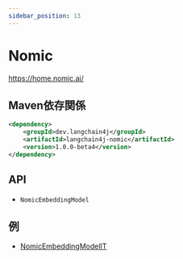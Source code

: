 ```yaml
---
sidebar_position: 13
---
```


# Nomic

https://home.nomic.ai/


## Maven依存関係

```xml
<dependency>
    <groupId>dev.langchain4j</groupId>
    <artifactId>langchain4j-nomic</artifactId>
    <version>1.0.0-beta4</version>
</dependency>
```

## API

- `NomicEmbeddingModel`


## 例

- [NomicEmbeddingModelIT](https://github.com/langchain4j/langchain4j/blob/main/langchain4j-nomic/src/test/java/dev/langchain4j/model/nomic/NomicEmbeddingModelIT.java)
